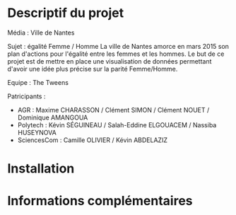# Descriptif du projet

Média : Ville de Nantes

Sujet : égalité Femme / Homme
La ville de Nantes amorce en mars 2015 son plan d'actions pour l'égalité entre les femmes et les hommes.
Le but de ce projet est de mettre en place une visualisation de données permettant d'avoir une idée plus précise sur la parité Femme/Homme.

Equipe : The Tweens

Patricipants : 
- AGR : Maxime CHARASSON / Clément SIMON / Clément NOUET / Dominique AMANGOUA
- Polytech : Kévin SÉGUINEAU / Salah-Eddine ELGOUACEM / Nassiba HUSEYNOVA
- SciencesCom : Camille OLIVIER / Kévin ABDELAZIZ

# Installation

# Informations complémentaires
  
